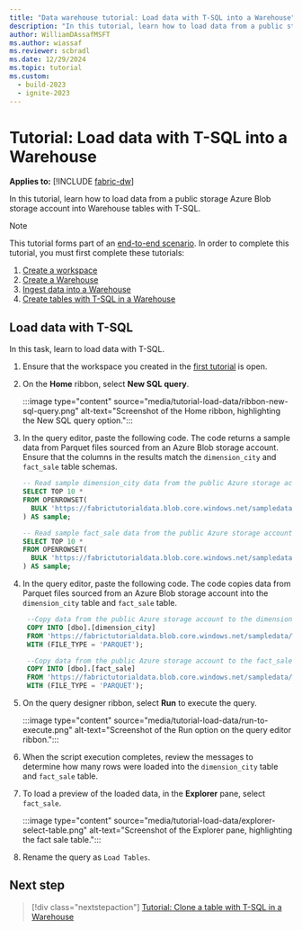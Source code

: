 ```yaml
---
title: "Data warehouse tutorial: Load data with T-SQL into a Warehouse"
description: "In this tutorial, learn how to load data from a public storage Azure Blob storage account into Warehouse tables with T-SQL."
author: WilliamDAssafMSFT
ms.author: wiassaf
ms.reviewer: scbradl
ms.date: 12/29/2024
ms.topic: tutorial
ms.custom:
  - build-2023
  - ignite-2023
---
```


# Tutorial: Load data with T-SQL into a Warehouse

**Applies to:** [!INCLUDE [fabric-dw](includes/applies-to-version/fabric-dw.md)]

In this tutorial, learn how to load data from a public storage Azure Blob storage account into Warehouse tables with T-SQL.

> [!NOTE]
> This tutorial forms part of an [end-to-end scenario](tutorial-introduction.md#data-warehouse-end-to-end-scenario). In order to complete this tutorial, you must first complete these tutorials:
>
> 1. [Create a workspace](tutorial-create-workspace.md)
> 1. [Create a Warehouse](tutorial-create-warehouse.md)
> 1. [Ingest data into a Warehouse](tutorial-ingest-data.md)
> 1. [Create tables with T-SQL in a Warehouse](tutorial-create-tables.md)

## Load data with T-SQL

In this task, learn to load data with T-SQL.

1. Ensure that the workspace you created in the [first tutorial](tutorial-create-workspace.md) is open.

1. On the **Home** ribbon, select **New SQL query**.

   :::image type="content" source="media/tutorial-load-data/ribbon-new-sql-query.png" alt-text="Screenshot of the Home ribbon, highlighting the New SQL query option.":::

1. In the query editor, paste the following code. The code returns a sample data from Parquet files sourced from an Azure Blob storage account. Ensure that the columns in the results match the `dimension_city` and `fact_sale` table schemas.

   ```sql
   -- Read sample dimension_city data from the public Azure storage account.
   SELECT TOP 10 *
   FROM OPENROWSET(
     BULK 'https://fabrictutorialdata.blob.core.windows.net/sampledata/WideWorldImportersDW/tables/dimension_city.parquet'
   ) AS sample;
   
   -- Read sample fact_sale data from the public Azure storage account.
   SELECT TOP 10 *
   FROM OPENROWSET(
     BULK 'https://fabrictutorialdata.blob.core.windows.net/sampledata/WideWorldImportersDW/tables/fact_sale.parquet'
   ) AS sample;
   ```

1. In the query editor, paste the following code. The code copies data from Parquet files sourced from an Azure Blob storage account into the `dimension_city` table and `fact_sale` table.

   ```sql
    --Copy data from the public Azure storage account to the dimension_city table.
    COPY INTO [dbo].[dimension_city]
    FROM 'https://fabrictutorialdata.blob.core.windows.net/sampledata/WideWorldImportersDW/tables/dimension_city.parquet'
    WITH (FILE_TYPE = 'PARQUET');
   
    --Copy data from the public Azure storage account to the fact_sale table.
    COPY INTO [dbo].[fact_sale]
    FROM 'https://fabrictutorialdata.blob.core.windows.net/sampledata/WideWorldImportersDW/tables/fact_sale.parquet'
    WITH (FILE_TYPE = 'PARQUET');
   ```

1. On the query designer ribbon, select **Run** to execute the query.

   :::image type="content" source="media/tutorial-load-data/run-to-execute.png" alt-text="Screenshot of the Run option on the query editor ribbon.":::

1. When the script execution completes, review the messages to determine how many rows were loaded into the `dimension_city` table and `fact_sale` table.

1. To load a preview of the loaded data, in the **Explorer** pane, select `fact_sale`.

   :::image type="content" source="media/tutorial-load-data/explorer-select-table.png" alt-text="Screenshot of the Explorer pane, highlighting the fact sale table.":::

1. Rename the query as `Load Tables`.

## Next step

> [!div class="nextstepaction"]
> [Tutorial: Clone a table with T-SQL in a Warehouse](tutorial-clone-table.md)
